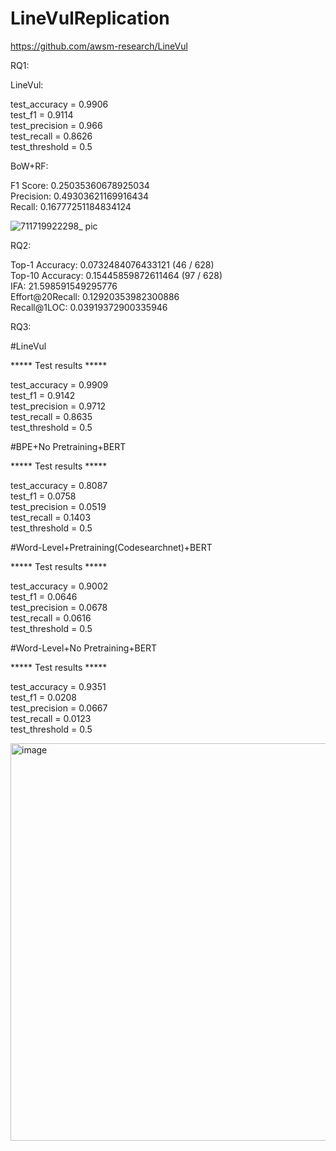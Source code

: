 # LineVulReplication  
https://github.com/awsm-research/LineVul  

RQ1:  

LineVul:

test_accuracy = 0.9906  
test_f1 = 0.9114  
test_precision = 0.966  
test_recall = 0.8626  
test_threshold = 0.5  

BoW+RF:

F1 Score: 0.25035360678925034  
Precision: 0.49303621169916434  
Recall: 0.16777251184834124  

![711719922298_ pic](https://github.com/s2291592/LineVulReplication/assets/148365660/c96965e3-8c0e-4de4-a3fc-85ebdcff3095)


RQ2:

Top-1 Accuracy: 0.0732484076433121 (46 / 628)  
Top-10 Accuracy: 0.15445859872611464 (97 / 628)  
IFA: 21.598591549295776  
Effort@20Recall: 0.12920353982300886  
Recall@1LOC: 0.03919372900335946  

RQ3:

#LineVul

***** Test results *****

test_accuracy = 0.9909  
test_f1 = 0.9142  
test_precision = 0.9712  
test_recall = 0.8635  
test_threshold = 0.5

#BPE+No Pretraining+BERT

***** Test results *****

test_accuracy = 0.8087  
test_f1 = 0.0758  
test_precision = 0.0519  
test_recall = 0.1403  
test_threshold = 0.5

#Word-Level+Pretraining(Codesearchnet)+BERT

***** Test results *****

test_accuracy = 0.9002  
test_f1 = 0.0646  
test_precision = 0.0678  
test_recall = 0.0616  
test_threshold = 0.5


#Word-Level+No Pretraining+BERT

***** Test results *****

test_accuracy = 0.9351  
test_f1 = 0.0208  
test_precision = 0.0667  
test_recall = 0.0123  
test_threshold = 0.5


<img width="636" alt="image" src="https://github.com/s2291592/LineVulReplication/assets/148365660/0706f8c8-8520-42b1-898f-12d1d43b198e">
